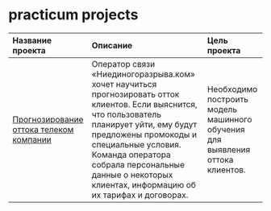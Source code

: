 # practicum projects
| Название проекта | Описание | Цель проекта | 
| :---------------------- | :---------------------- | :---------------------- |
| [Прогнозирование оттока телеком компании](final_project.ipynb) |Оператор связи «Ниединогоразрыва.ком» хочет научиться прогнозировать отток клиентов. Если выяснится, что пользователь планирует уйти, ему будут предложены промокоды и специальные условия. Команда оператора собрала персональные данные о некоторых клиентах, информацию об их тарифах и договорах.|Необходимо построить модель машинного обучения для выявления оттока клиентов.|
